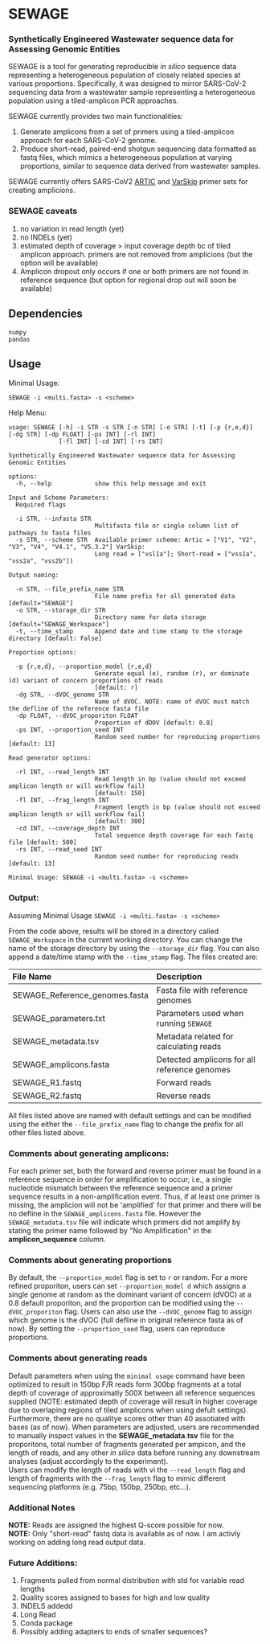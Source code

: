 # SEWAGE 

### Synthetically Engineered Wastewater sequence data for Assessing Genomic Entities

SEWAGE is a tool for generating reproducible *in silico* sequence data representing a heterogeneous population of closely related species at various proportions. Specifically, it was designed to mirror SARS-CoV-2 sequencing data from a wastewater sample representing a heterogeneous population using a tiled-amplicon PCR approaches.

SEWAGE currently provides two main functionalities:
 1. Generate amplicons from a set of primers using a tiled-amplicon approach for each SARS-CoV-2 genome.  
 2. Produce short-read, paired-end shotgun sequencing data formatted as fastq files, which mimics a heterogeneous population at varying proportions, similar to sequence data derived from wastewater samples.   

SEWAGE currently offers SARS-CoV2 [ARTIC](https://github.com/artic-network/primer-schemes) and [VarSkip](https://github.com/nebiolabs/VarSkip) primer sets for creating amplicions.

### SEWAGE caveats
1. no variation in read length (yet)
2. no INDELs (yet)
3. estimated depth of coverage > input coverage depth bc of tiled amplicon approach. primers are not removed from amplicions (but the option will be available)
4. Amplicon dropout only occurs if one or both primers are not found in reference sequence (but option for regional drop out will soon be available)
## Dependencies
```
numpy
pandas
```

## Usage
Minimal Usage:  
```
SEWAGE -i <multi.fasta> -s <scheme>
```
Help Menu:
```
usage: SEWAGE [-h] -i STR -s STR [-n STR] [-o STR] [-t] [-p {r,e,d}] [-dg STR] [-dp FLOAT] [-ps INT] [-rl INT]
              [-fl INT] [-cd INT] [-rs INT]

Synthetically Engineered Wastewater sequence data for Assessing Genomic Entities

options:
  -h, --help            show this help message and exit

Input and Scheme Parameters:
  Required flags

  -i STR, --infasta STR
                        Multifasta file or single column list of pathways to fasta files
  -s STR, --scheme STR  Available primer scheme: Artic = ["V1", "V2", "V3", "V4", "V4.1", "V5.3.2"] VarSkip:
                        Long read = ["vsl1a"]; Short-read = ["vss1a", "vss2a", "vss2b"])

Output naming:

  -n STR, --file_prefix_name STR
                        File name prefix for all generated data [default="SEWAGE"]
  -o STR, --storage_dir STR
                        Directory name for data storage [default="SEWAGE_Workspace"]
  -t, --time_stamp      Append date and time stamp to the storage directory [default: False]

Proportion options:

  -p {r,e,d}, --proportion_model {r,e,d}
                        Generate equal (e), random (r), or dominate (d) variant of concern proportions of reads
                        [default: r]
  -dg STR, --dVOC_genome STR
                        Name of dVOC. NOTE: name of dVOC must match the defline of the reference fasta file
  -dp FLOAT, --dVOC_proporiton FLOAT
                        Proportion of dDOV [default: 0.8]
  -ps INT, --proportion_seed INT
                        Random seed number for reproducing proportions [default: 13]

Read generator options:

  -rl INT, --read_length INT
                        Read length in bp (value should not exceed amplicon length or will workflow fail)
                        [default: 150]
  -fl INT, --frag_length INT
                        Fragment length in bp (value should not exceed amplicon length or will workflow fail)
                        [default: 300]
  -cd INT, --coverage_depth INT
                        Total sequence depth coverage for each fastq file [default: 500]
  -rs INT, --read_seed INT
                        Random seed number for reproducing reads [default: 13]

Minimal Usage: SEWAGE -i <multi.fasta> -s <scheme>
```
### Output:

Assuming Minimal Usage ```SEWAGE -i <multi.fasta> -s <scheme>```

From the code above, results will be stored in a directory called ```SEWAGE_Workspace``` in the current working directory. You can change the name of the storage directory by using the ```--storage_dir``` flag. You can also append a date/time stamp with the ```--time_stamp``` flag. The files created are:

|File Name|Description|
|:----|:----|
|SEWAGE_Reference_genomes.fasta|Fasta file with reference genomes|
|SEWAGE_parameters.txt|Parameters used when running ```SEWAGE```|
|SEWAGE_metadata.tsv|Metadata related for calculating reads|
|SEWAGE_amplicons.fasta|Detected amplicons for all reference genomes|
|SEWAGE_R1.fastq|Forward reads|
|SEWAGE_R2.fastq|Reverse reads|

All files listed above are named with default settings and can be modified using the either the ```--file_prefix_name``` flag to change the prefix for all other files listed above.  

### Comments about generating amplicons:
For each primer set, both the forward and reverse primer must be found in a reference sequence in order for amplification to occur; i.e., a single nucleotide mismatch between the reference sequence and a primer sequence results in a non-amplification event. Thus, if at least one primer is missing, the amplicion will not be 'amplified' for that primer and there will be no defline in the ```SEWAGE_amplicons.fasta``` file.  However the ```SEWAGE_metadata.tsv``` file will indicate which primers did not amplify by stating the primer name followed by "No Amplification" in the **amplicon_sequence** column.

### Comments about generating proportions
By default, the ```--proportion_model``` flag is set to ```r``` or random. For a more refined proporiton, users can set ```--proportion_model d``` which assigns a single genome at random as the dominant variant of concern (dVOC) at a 0.8 default proporiton, and the proportion can be modified using the ```--dVOC_proporiton``` flag. Users can also use the ```--dVOC_genome``` flag to assign which genome is the dVOC (full defline in original reference fasta as of now). By setting the ```--proportion_seed``` flag, users can reproduce proportions.

### Comments about generating reads
Default parameters when using the ```minimal usage``` command have been optimized to result in 150bp F/R reads form 300bp fragments at a total depth of coverage of approximatly 500X between all reference sequences supplied (NOTE: estimated depth of coverage will result in higher coverage due to overlaping regions of tiled amplicons when using defult settings). Furthermore, there are no qualitye scores other than 40 assotiated with bases (as of now). 
When parameters are adjusted, users are recommended to manually inspect values in the **SEWAGE_metadata.tsv** file for the proporitons, total number of fragments generated per ampicon, and the length of reads, and any other *in silico* data before running any downstream analyses (adjust accordingly to the experiment).  
Users can modify the length of reads with vi the ```--read_length``` flag and length of fragments with the ```--frag_length``` flag to mimic different sequencing platforms (e.g. 75bp, 150bp, 250bp, etc...).

### Additional Notes
**NOTE:** Reads are assigned the highest Q-score possible for now.  
**NOTE:** Only "short-read" fastq data is available as of now. I am activly working on adding long read output data.

### Future Additions:
1. Fragments pulled from normal distribution with std for variable read lengths 
2. Quality scores assigned to bases for high and low quality
3. INDELS addedd 
4. Long Read 
5. Conda package
6. Possibly adding adapters to ends of smaller sequences?
